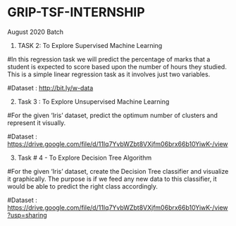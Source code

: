 # GRIP-TSF-INTERNSHIP
August 2020 Batch

1. TASK 2: To Explore Supervised Machine Learning

#In this regression task we will predict the percentage of marks that a student is expected to score based upon the number of hours they studied. This is a simple linear regression task as it involves just two variables.

#Dataset : http://bit.ly/w-data

2. Task 3 : To Explore Unsupervised Machine Learning

#For the given ‘Iris’ dataset, predict the optimum number of clusters and represent it visually.

#Dataset : https://drive.google.com/file/d/11Iq7YvbWZbt8VXjfm06brx66b10YiwK-/view

3. Task # 4 - To Explore Decision Tree Algorithm

#For the given ‘Iris’ dataset, create the Decision Tree classifier and visualize it graphically. The purpose is if we feed any new data to this classifier, it would be able to predict the right class accordingly.

#Dataset : https://drive.google.com/file/d/11Iq7YvbWZbt8VXjfm06brx66b10YiwK-/view?usp=sharing
